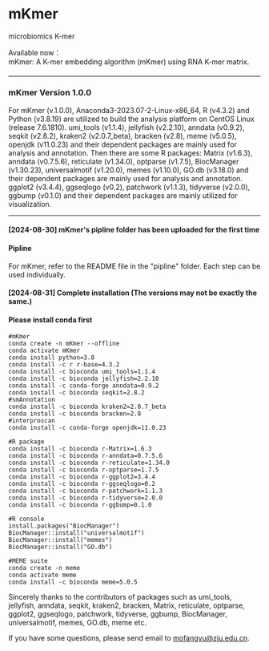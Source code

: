 # mKmer
microbiomics  K-mer  
    
Available now：    
mKmer: A K-mer embedding algorithm (mKmer) using RNA K-mer matrix.        

#### ####
#### ####
------------------------------------------------------------------------------------------------------------------------------------------
#### ####
#### ####
### mKmer Version 1.0.0 ###

For mKmer (v.1.0.0), Anaconda3-2023.07-2-Linux-x86_64, R (v4.3.2) and Python (v3.8.19) are utilized to build the analysis platform on CentOS Linux (release 7.6.1810). umi_tools (v1.1.4), jellyfish (v2.2.10), anndata (v0.9.2), seqkit (v2.8.2), kraken2 (v2.0.7_beta), bracken (v2.8), meme (v5.0.5), openjdk (v11.0.23) and their dependent packages are mainly used for analysis and annotation. Then there are some R packages: Matrix (v1.6.3), anndata (v0.7.5.6), reticulate (v1.34.0), optparse (v1.7.5), BiocManager (v1.30.23), universalmotif (v1.20.0), memes (v1.10.0), GO.db (v3.18.0) and their dependent packages are mainly used for analysis and annotation. ggplot2 (v3.4.4), ggseqlogo (v0.2), patchwork (v1.1.3), tidyverse (v2.0.0), ggbump (v0.1.0) and their dependent packages are mainly utilized for visualization.

---
#### [2024-08-30] mKmer's pipline folder has been uploaded for the first time ####
#### Pipline  ####
For mKmer, refer to the README file in the "pipline" folder. Each step can be used individually.

#### [2024-08-31] Complete installation (The versions may not be exactly the same.) ####
#### Please install conda first  ####
```
#mKmer
conda create -n mKmer --offline
conda activate mKmer
conda install python=3.8
conda install -c r r-base=4.3.2
conda install -c bioconda umi_tools=1.1.4
conda install -c bioconda jellyfish=2.2.10
conda install -c conda-forge anndata=0.9.2
conda install -c bioconda seqkit=2.8.2
#smAnnotation
conda install -c bioconda kraken2=2.0.7_beta
conda install -c bioconda bracken=2.8
#interproscan
conda install -c conda-forge openjdk=11.0.23
```
```
#R package
conda install -c bioconda r-Matrix=1.6.3
conda install -c bioconda r-anndata=0.7.5.6
conda install -c bioconda r-reticulate=1.34.0
conda install -c bioconda r-optparse=1.7.5
conda install -c bioconda r-ggplot2=3.4.4
conda install -c bioconda r-ggseqlogo=0.2
conda install -c bioconda r-patchwork=1.1.3
conda install -c bioconda r-tidyverse=2.0.0
conda install -c bioconda r-ggbump=0.1.0
```
```
#R console
install.packages("BiocManager")
BiocManager::install("universalmotif")
BiocManager::install("memes")
BiocManager::install("GO.db")
```
```
#MEME suite
conda create -n meme
conda activate meme
conda install -c bioconda meme=5.0.5
```

Sincerely thanks to the contributors of packages such as umi_tools, jellyfish, anndata, seqkit, kraken2, bracken, Matrix, reticulate, optparse, ggplot2, ggseqlogo, patchwork, tidyverse, ggbump, BiocManager, universalmotif, memes, GO.db, meme etc.    

If you have some questions, please send email to mofangyu@zju.edu.cn.    
